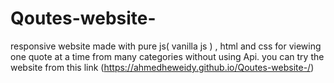 # Qoutes-website-
responsive website made with pure js( vanilla js ) , html and css for viewing one quote at a time from many categories without using Api.
you can try the website from this link (https://ahmedheweidy.github.io/Qoutes-website-/)
